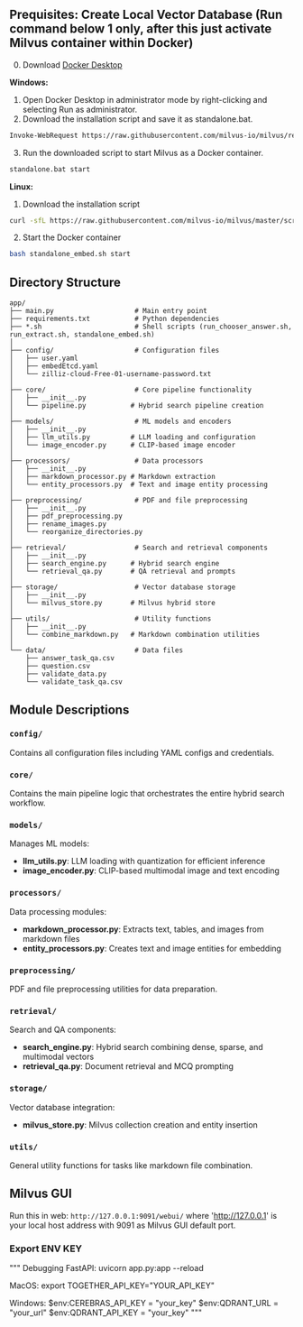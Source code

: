 ## Prequisites: Create Local Vector Database (Run command below 1 only, after this just activate Milvus container within Docker)
0. Download [Docker Desktop](https://docs.docker.com/desktop/setup/install/windows-install/)

**Windows:**
1. Open Docker Desktop in administrator mode by right-clicking and selecting Run as administrator.
2. Download the installation script and save it as standalone.bat.
```sh
Invoke-WebRequest https://raw.githubusercontent.com/milvus-io/milvus/refs/heads/master/scripts/standalone_embed.bat -OutFile standalone.bat
```
3. Run the downloaded script to start Milvus as a Docker container.
```sh
standalone.bat start
```


**Linux:**
1. Download the installation script
```sh
curl -sfL https://raw.githubusercontent.com/milvus-io/milvus/master/scripts/standalone_embed.sh -o standalone_embed.sh
```
2. Start the Docker container
```sh
bash standalone_embed.sh start
```

## Directory Structure
```
app/
├── main.py                    # Main entry point
├── requirements.txt           # Python dependencies
├── *.sh                       # Shell scripts (run_chooser_answer.sh, run_extract.sh, standalone_embed.sh)
│
├── config/                    # Configuration files
│   ├── user.yaml
│   ├── embedEtcd.yaml
│   └── zilliz-cloud-Free-01-username-password.txt
│
├── core/                      # Core pipeline functionality
│   ├── __init__.py
│   └── pipeline.py           # Hybrid search pipeline creation
│
├── models/                    # ML models and encoders
│   ├── __init__.py
│   ├── llm_utils.py          # LLM loading and configuration
│   └── image_encoder.py      # CLIP-based image encoder
│
├── processors/                # Data processors
│   ├── __init__.py
│   ├── markdown_processor.py # Markdown extraction
│   └── entity_processors.py  # Text and image entity processing
│
├── preprocessing/             # PDF and file preprocessing
│   ├── __init__.py
│   ├── pdf_preprocessing.py
│   ├── rename_images.py
│   └── reorganize_directories.py
│
├── retrieval/                 # Search and retrieval components
│   ├── __init__.py
│   ├── search_engine.py      # Hybrid search engine
│   └── retrieval_qa.py       # QA retrieval and prompts
│
├── storage/                   # Vector database storage
│   ├── __init__.py
│   └── milvus_store.py       # Milvus hybrid store
│
├── utils/                     # Utility functions
│   ├── __init__.py
│   └── combine_markdown.py   # Markdown combination utilities
│
└── data/                      # Data files
    ├── answer_task_qa.csv
    ├── question.csv
    ├── validate_data.py
    └── validate_task_qa.csv
```

## Module Descriptions

### `config/`
Contains all configuration files including YAML configs and credentials.

### `core/`
Contains the main pipeline logic that orchestrates the entire hybrid search workflow.

### `models/`
Manages ML models:
- **llm_utils.py**: LLM loading with quantization for efficient inference
- **image_encoder.py**: CLIP-based multimodal image and text encoding

### `processors/`
Data processing modules:
- **markdown_processor.py**: Extracts text, tables, and images from markdown files
- **entity_processors.py**: Creates text and image entities for embedding

### `preprocessing/`
PDF and file preprocessing utilities for data preparation.

### `retrieval/`
Search and QA components:
- **search_engine.py**: Hybrid search combining dense, sparse, and multimodal vectors
- **retrieval_qa.py**: Document retrieval and MCQ prompting

### `storage/`
Vector database integration:
- **milvus_store.py**: Milvus collection creation and entity insertion

### `utils/`
General utility functions for tasks like markdown file combination.


## Milvus GUI
Run this in web: `http://127.0.0.1:9091/webui/` where 'http://127.0.0.1' is your local host address with 9091 as Milvus GUI default port.


### Export ENV KEY
"""
Debugging FastAPI:
uvicorn app.py:app --reload

MacOS:
export TOGETHER_API_KEY="YOUR_API_KEY"

Windows:
$env:CEREBRAS_API_KEY = "your_key"
$env:QDRANT_URL = "your_url"
$env:QDRANT_API_KEY = "your_key"
"""